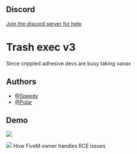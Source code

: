 
## Discord 
[Join the discord server for help](https://discord.gg/PsYSagTQ9)
# Trash exec v3

Since crippled adhesive devs are busy taking xanax





## Authors

- [@Speedy](https://github.com/SpeedyThePaster)
- [@Polar](https://github.com/Polaroot)

## Demo

![](https://media.discordapp.net/attachments/1139210317327499274/1139222420276912209/image.png?width=1820&height=855)

![](https://i.gyazo.com/7c9682c557c8d1c103f9b261fb073c74.png) How FiveM owner handles RCE issues

